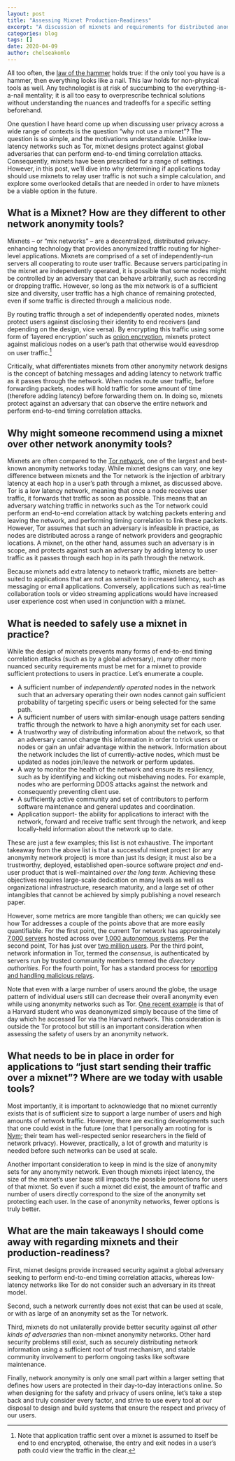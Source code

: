```yaml
---
layout: post
title: "Assessing Mixnet Production-Readiness"
excerpt: "A discussion of mixnets and requirements for distributed anonymity networks in practice."
categories: blog
tags: []
date: 2020-04-09
author: chelseakomlo
---
```


All too often, the [law of the hammer][law-hammer] holds true:  if the only tool you have is a hammer, then everything looks like a nail. This law holds for non-physical tools as well. Any technologist is at risk of succumbing to the everything-is-a-nail mentality; it is all too easy to overprescribe technical solutions without understanding the nuances and tradeoffs for a specific setting beforehand.

One question I have heard come up when discussing user privacy across a wide range of contexts is the question “why not use a mixnet”? The question is so simple, and the motivations understandable. Unlike low-latency networks such as Tor, mixnet designs protect against global adversaries that can perform end-to-end timing correlation attacks. Consequently, mixnets have been prescribed for a range of settings.  However, in this post, we’ll dive into why determining if applications today should use mixnets to relay user traffic is not such a simple calculation, and explore some overlooked details that are needed in order to have mixnets be a viable option in the future.

## What is a Mixnet? How are they different to other network anonymity tools?

Mixnets – or “mix networks” – are a decentralized, distributed privacy-enhancing technology that provides anonymized traffic routing for higher-level applications. Mixnets are comprised of a set of independently-run servers all cooperating to route user traffic. Because servers participating in the mixnet are independently operated, it is possible that some nodes might be controlled by an adversary that can behave arbitrarily, such as recording or dropping traffic. However, so long as the mix network is of a sufficient size and diversity, user traffic has a high chance of remaining protected, even if some traffic is directed through a malicious node.

By routing traffic through a set of independently operated nodes, mixnets protect users against disclosing their identity to end receivers (and depending on the design, vice versa). By encrypting this traffic using some form of ‘layered encryption’ such as [onion encryption][onion-encryption], mixnets protect against malicious nodes on a user’s path that otherwise would eavesdrop on user traffic.[^1]

Critically, what differentiates mixnets from other anonymity network designs is the concept of batching messages and adding latency to network traffic as it passes through the network. When nodes route user traffic, before forwarding packets, nodes will hold traffic for some amount of time (therefore adding latency) before forwarding them on. In doing so, mixnets protect against an adversary that can observe the entire network and perform end-to-end timing correlation attacks.


## Why might someone recommend using a mixnet over other network anonymity tools?

Mixnets are often compared to the [Tor network][tor-network], one of the largest and best-known anonymity networks today. While mixnet designs can vary, one key difference between mixnets and the Tor network is the injection of arbitrary latency at each hop in a user’s path through a mixnet, as discussed above. Tor is a low latency network, meaning that once a node receives user traffic, it forwards that traffic as soon as possible. This means that an adversary watching traffic in networks such as the Tor network could perform an end-to-end correlation attack by watching packets entering and leaving the network, and performing timing correlation to link these packets. However, Tor assumes that such an adversary is infeasible in practice, as nodes are distributed across a range of network providers and geographic locations. A mixnet, on the other hand, assumes such an adversary is in scope, and protects against such an adversary by adding latency to user traffic as it passes through each hop in its path through the network.

Because mixnets add extra latency to network traffic, mixnets are better-suited to applications that are not as sensitive to increased latency, such as messaging or email applications. Conversely, applications such as real-time collaboration tools or video streaming applications would have increased user experience cost when used in conjunction with a mixnet.

## What is needed to safely use a mixnet in practice?

While the design of mixnets prevents many forms of end-to-end timing correlation attacks (such as by a global adversary), many other more nuanced security requirements must be met for a mixnet to provide sufficient protections to users in practice. Let’s enumerate a couple.

- A sufficient number of *independently operated* nodes in the network such that an adversary operating their own nodes cannot gain sufficient probability of targeting specific users or being selected for the same path.
- A sufficient number of users with similar-enough usage patters sending traffic through the network to have a high anonymity set for each user.
- A trustworthy way of distributing information about the network, so that an adversary cannot change this information in order to trick users or nodes or gain an unfair advantage within the network. Information about the network includes the list of currently-active nodes, which must be updated as nodes join/leave the network or perform updates.
- A way to monitor the health of the network and ensure its resiliency, such as by identifying and kicking out misbehaving nodes. For example, nodes who are performing DDOS attacks against the network and consequently preventing client use.
- A sufficiently active community and set of contributors to perform software maintenance and general updates and coordination.
- Application support- the ability for applications to interact with the network, forward and receive traffic sent through the network, and keep locally-held information about the network up to date.

These are just a few examples; this list is not exhaustive. The important takeaway from the above list is that a successful mixnet project (or any anonymity network project) is more than just its design; it must also be a trustworthy, deployed, established open-source software project *and* end-user product that is well-maintained *over the long term*. Achieving these objectives requires large-scale dedication on many levels as well as organizational infrastructure, research maturity, and a large set of other intangibles that cannot be achieved by simply publishing a novel research paper.

However, some metrics are more tangible than others; we can quickly see how Tor addresses a couple of the points above that are more easily quantifiable. For the first point, the current Tor network has approximately [7,000 servers][tor-servers] hosted across over [1,000 autonomous systems][tor-network-diversity]. Per the second point, Tor has just over [two million users][tor-clients]. Per the third point, network information in Tor, termed the *consensus*, is authenticated by servers run by trusted community members termed the *directory authorities*. For the fourth point, Tor has a standard process for [reporting and handling malicious relays][bad-relays].

Note that even with a large number of users around the globe, the usage pattern of individual users still can decrease their overall anonymity even while using anonymity networks such as Tor. [One recent example][harvard-student] is that of a Harvard student who was deanonymized simply because of the time of day which he accessed Tor via the Harvard network. This consideration is outside the Tor protocol but still is an important consideration when assessing the safety of users by an anonymity network.

## What needs to be in place in order for applications to “just start sending their traffic over a mixnet”? Where are we today with usable tools?

Most importantly, it is important to acknowledge that no mixnet currently exists that is of sufficient size to support a large number of users and high amounts of network traffic. However, there are exciting developments such that one could exist in the future (one that I personally am rooting for is [Nym][nym]; their team has well-respected senior researchers in the field of network privacy). However, practically, a lot of growth and maturity is needed before such networks can be used at scale.

Another important consideration to keep in mind is the size of anonymity sets for any anonymity network. Even though mixnets inject latency, the size of the mixnet’s user base still impacts the possible protections for users of that mixnet. So even if such a mixnet did exist, the amount of traffic and number of users directly correspond to the size of the anonymity set protecting each user. In the case of anonymity networks, fewer options is truly better.

## What are the main takeaways I should come away with regarding mixnets and their production-readiness?

First, mixnet designs provide increased security against a global adversary seeking to perform end-to-end timing correlation attacks, whereas low-latency networks like Tor do not consider such an adversary in its threat model.

Second, such a network currently does not exist that can be used at scale, or with as large of an anonymity set as the Tor network.

Third, mixnets do not unilaterally provide better security against *all other kinds of adversaries* than non-mixnet anonymity networks. Other hard security problems still exist, such as securely distributing network information using a sufficient root of trust mechanism, and stable community involvement to perform ongoing tasks like software maintenance.

Finally, network anonymity is only one small part within a larger setting that defines how users are protected in their day-to-day interactions online. So when designing for the safety and privacy of users online, let’s take a step back and truly consider every factor, and strive to use every tool at our disposal to design and build systems that ensure the respect and privacy of our users.

[^1]: Note that application traffic sent over a mixnet is assumed to itself be end to end encrypted, otherwise, the entry and exit nodes in a user’s path could view the traffic in the clear.

[law-hammer]: https://en.wikipedia.org/wiki/Law_of_the_instrument
[onion-encryption]: https://en.wikipedia.org/wiki/Onion_routing
[tor-network]: https://www.torproject.org/
[nym]: https://nymtech.net/
[tor-servers]: https://metrics.torproject.org/networksize.html
[tor-clients]: https://metrics.torproject.org/userstats-relay-country.html
[tor-network-diversity]: https://metrics.torproject.org/bubbles.html#as
[bad-relays]: https://blog.torproject.org/how-report-bad-relays
[harvard-student]: https://www.forbes.com/sites/runasandvik/2013/12/18/harvard-student-receives-f-for-tor-failure-while-sending-anonymous-bomb-threat/#21eea1e15457



